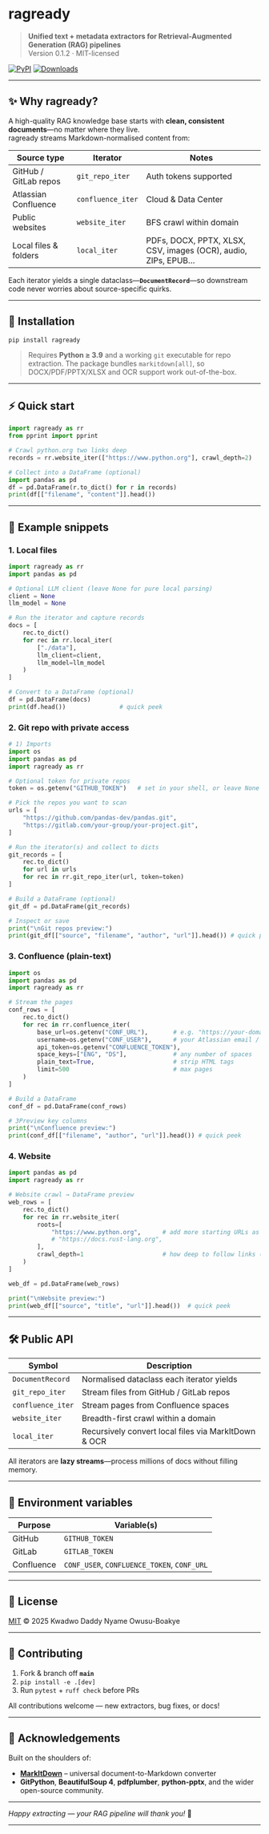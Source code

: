 # ragready

> **Unified text + metadata extractors for Retrieval-Augmented Generation (RAG) pipelines**  
> Version 0.1.2 · MIT-licensed

[![PyPI](https://img.shields.io/pypi/v/ragready?color=blue)](https://pypi.org/project/ragready/)
[![Downloads](https://img.shields.io/pypi/dm/ragready.svg?label=Downloads&color=brightgreen)](https://pypi.org/project/ragready/#files)

---

## ✨ Why ragready?

A high-quality RAG knowledge base starts with **clean, consistent documents**—no matter where they live.  
ragready streams Markdown-normalised content from:

| Source type              | Iterator            | Notes |
|--------------------------|---------------------|-------|
| GitHub / GitLab repos    | `git_repo_iter`     | Auth tokens supported |
| Atlassian Confluence     | `confluence_iter`   | Cloud & Data Center |
| Public websites          | `website_iter`      | BFS crawl within domain |
| Local files & folders    | `local_iter`        | PDFs, DOCX, PPTX, XLSX, CSV, images (OCR), audio, ZIPs, EPUB… |

Each iterator yields a single dataclass—**`DocumentRecord`**—so downstream code never worries about source-specific quirks.

---

## 🚀 Installation

```bash
pip install ragready
```

> Requires **Python ≥ 3.9** and a working `git` executable for repo extraction.
> The package bundles `markitdown[all]`, so DOCX/PDF/PPTX/XLSX and OCR support work out-of-the-box.

---

## ⚡ Quick start

```python
import ragready as rr
from pprint import pprint

# Crawl python.org two links deep
records = rr.website_iter(["https://www.python.org"], crawl_depth=2)

# Collect into a DataFrame (optional)
import pandas as pd
df = pd.DataFrame(r.to_dict() for r in records)
print(df[["filename", "content"]].head())
```

---

## 🍱 Example snippets

### 1. Local files

```python
import ragready as rr
import pandas as pd

# Optional LLM client (leave None for pure local parsing)
client = None
llm_model = None               

# Run the iterator and capture records
docs = [
    rec.to_dict()              
    for rec in rr.local_iter(
        ["./data"],           
        llm_client=client,
        llm_model=llm_model
    )
]

# Convert to a DataFrame (optional)
df = pd.DataFrame(docs)
print(df.head())               # quick peek
```

### 2. Git repo with private access

```python
# 1) Imports
import os
import pandas as pd
import ragready as rr

# Optional token for private repos
token = os.getenv("GITHUB_TOKEN")   # set in your shell, or leave None for public

# Pick the repos you want to scan
urls = [
    "https://github.com/pandas-dev/pandas.git",
    "https://gitlab.com/your-group/your-project.git",
]

# Run the iterator(s) and collect to dicts
git_records = [
    rec.to_dict()
    for url in urls
    for rec in rr.git_repo_iter(url, token=token)
]

# Build a DataFrame (optional)
git_df = pd.DataFrame(git_records)

# Inspect or save
print("\nGit repos preview:")
print(git_df[["source", "filename", "author", "url"]].head()) # quick peek
```

### 3. Confluence (plain-text)

```python
import os
import pandas as pd
import ragready as rr

# Stream the pages
conf_rows = [
    rec.to_dict()
    for rec in rr.confluence_iter(
        base_url=os.getenv("CONF_URL"),       # e.g. "https://your-domain.atlassian.net/wiki"
        username=os.getenv("CONF_USER"),      # your Atlassian email / user
        api_token=os.getenv("CONFLUENCE_TOKEN"),
        space_keys=["ENG", "DS"],             # any number of spaces
        plain_text=True,                      # strip HTML tags
        limit=500                             # max pages
    )
]

# Build a DataFrame
conf_df = pd.DataFrame(conf_rows)

# 3Preview key columns
print("\nConfluence preview:")
print(conf_df[["filename", "author", "url"]].head()) # quick peek
```

### 4. Website

```python
import pandas as pd
import ragready as rr

# Website crawl → DataFrame preview
web_rows = [
    rec.to_dict()
    for rec in rr.website_iter(
        roots=[
            "https://www.python.org",      # add more starting URLs as needed
            # "https://docs.rust-lang.org",
        ],
        crawl_depth=1                      # how deep to follow links (None = unlimited)
    )
]

web_df = pd.DataFrame(web_rows)

print("\nWebsite preview:")
print(web_df[["source", "title", "url"]].head())  # quick peek
```
---

## 🛠️ Public API

| Symbol            | Description                                          |
| ----------------- | ---------------------------------------------------- |
| `DocumentRecord`  | Normalised dataclass each iterator yields            |
| `git_repo_iter`   | Stream files from GitHub / GitLab repos              |
| `confluence_iter` | Stream pages from Confluence spaces                  |
| `website_iter`    | Breadth-first crawl within a domain                  |
| `local_iter`      | Recursively convert local files via MarkItDown & OCR |

All iterators are **lazy streams**—process millions of docs without filling memory.

---

## 🔑 Environment variables

| Purpose    | Variable(s)                                 |
| ---------- | ------------------------------------------- |
| GitHub     | `GITHUB_TOKEN`                              |
| GitLab     | `GITLAB_TOKEN`                              |
| Confluence | `CONF_USER`, `CONFLUENCE_TOKEN`, `CONF_URL` |

---

## 📄 License

[MIT](LICENSE) © 2025 Kwadwo Daddy Nyame Owusu-Boakye

---

## 🤝 Contributing

1. Fork & branch off **`main`**
2. `pip install -e .[dev]`
3. Run `pytest` + `ruff check` before PRs

All contributions welcome — new extractors, bug fixes, or docs!

---

## 🙏 Acknowledgements

Built on the shoulders of:

* **[MarkItDown](https://pypi.org/project/markitdown/)** – universal document-to-Markdown converter
* **GitPython**, **BeautifulSoup 4**, **pdfplumber**, **python-pptx**, and the wider open-source community.

---

*Happy extracting — your RAG pipeline will thank you!* 🦾

---
